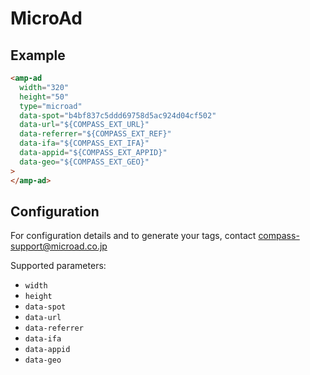 <!---
Copyright 2016 The AMP HTML Authors. All Rights Reserved.

Licensed under the Apache License, Version 2.0 (the "License");
you may not use this file except in compliance with the License.
You may obtain a copy of the License at

  http://www.apache.org/licenses/LICENSE-2.0

Unless required by applicable law or agreed to in writing, software
distributed under the License is distributed on an "AS-IS" BASIS,
WITHOUT WARRANTIES OR CONDITIONS OF ANY KIND, either express or implied.
See the License for the specific language governing permissions and
limitations under the License.
-->

# MicroAd

## Example

```html
<amp-ad
  width="320"
  height="50"
  type="microad"
  data-spot="b4bf837c5ddd69758d5ac924d04cf502"
  data-url="${COMPASS_EXT_URL}"
  data-referrer="${COMPASS_EXT_REF}"
  data-ifa="${COMPASS_EXT_IFA}"
  data-appid="${COMPASS_EXT_APPID}"
  data-geo="${COMPASS_EXT_GEO}"
>
</amp-ad>
```

## Configuration

For configuration details and to generate your tags, contact
compass-support@microad.co.jp

Supported parameters:

- `width`
- `height`
- `data-spot`
- `data-url`
- `data-referrer`
- `data-ifa`
- `data-appid`
- `data-geo`
